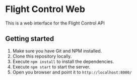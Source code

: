 # Flight Control Web

This is a web interface for the Flight Control API

## Getting started

1. Make sure you have Git and NPM installed.
2. Clone this repository locally.
3. Execute `npm install` to install the dependencies.
4. Execute `npm start` to start the server.
5. Open you browser and point it to `http://localhost:8000/`

